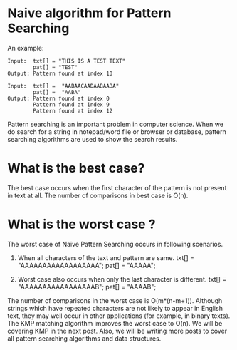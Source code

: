 #  Naive algorithm for Pattern Searching

An example:


````
Input:  txt[] = "THIS IS A TEST TEXT"
        pat[] = "TEST"
Output: Pattern found at index 10

Input:  txt[] =  "AABAACAADAABAABA"
        pat[] =  "AABA"
Output: Pattern found at index 0
        Pattern found at index 9
        Pattern found at index 12
````
Pattern searching is an important problem in computer science. When we do search for a string in notepad/word file or browser or database, pattern searching algorithms are used to show the search results. 

# What is the best case?
The best case occurs when the first character of the pattern is not present in text at all.
The number of comparisons in best case is O(n).

# What is the worst case ?

The worst case of Naive Pattern Searching occurs in following scenarios.
1) When all characters of the text and pattern are same. 
txt[] = "AAAAAAAAAAAAAAAAAA"; 
pat[] = "AAAAA";

2) Worst case also occurs when only the last character is different.
txt[] = "AAAAAAAAAAAAAAAAAB"; 
pat[] = "AAAAB";

The number of comparisons in the worst case is O(m*(n-m+1)). Although strings which have repeated characters are not likely to appear in English text, they may well occur in other applications (for example, in binary texts). The KMP matching algorithm improves the worst case to O(n). We will be covering KMP in the next post. Also, we will be writing more posts to cover all pattern searching algorithms and data structures.
